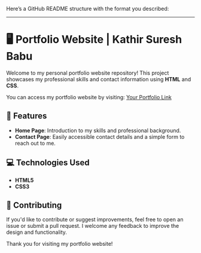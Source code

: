 Here’s a GitHub README structure with the format you described:

---

# 🖥️ Portfolio Website | Kathir Suresh Babu

Welcome to my personal portfolio website repository! This project showcases my professional skills and contact information using **HTML** and **CSS**.

You can access my portfolio website by visiting: [Your Portfolio Link](#)

## 🚀 Features
- **Home Page**: Introduction to my skills and professional background.
- **Contact Page**: Easily accessible contact details and a simple form to reach out to me.

## 💻 Technologies Used
- **HTML5**
- **CSS3**

## 🔄 Contributing
If you'd like to contribute or suggest improvements, feel free to open an issue or submit a pull request. I welcome any feedback to improve the design and functionality.

Thank you for visiting my portfolio website!
